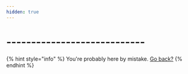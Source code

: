 ```yaml
---
hidden: true
---
```


# ----------------------------

{% hint style="info" %}
You're probably here by mistake. [Go back?](https://sitee.help/beta?s=gb\_more404)
{% endhint %}

